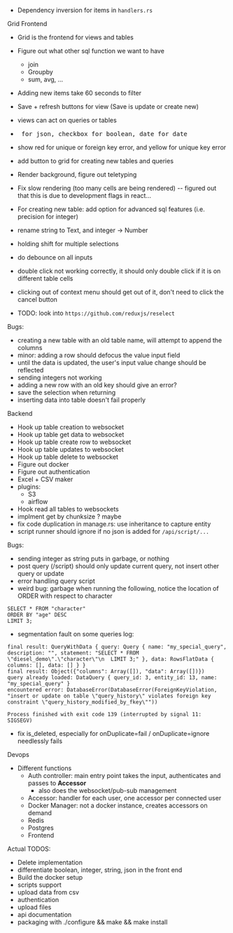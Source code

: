 
* Dependency inversion for items in `handlers.rs`

Grid Frontend
- Grid is the frontend for views and tables

- Figure out what other sql function we want to have
  - join
  - Groupby
  - sum, avg, ...
- Adding new items take 60 seconds to filter
- Save + refresh buttons for view (Save is update or create new)
- views can act on queries or tables
- <pre> for json, checkbox for boolean, date for date
- show red for unique or foreign key error, and yellow for unique key error
- add button to grid for creating new tables and queries
- Render background, figure out teletyping
- Fix slow rendering (too many cells are being rendered) -- figured out that this is due to development flags in react...
- For creating new table: add option for advanced sql features (i.e. precision for integer)
- rename string to Text, and integer -> Number
- holding shift for multiple selections
- do debounce on all inputs
- double click not working correctly, it should only double click if it is on different table cells
- clicking out of context menu should get out of it, don't need to click the cancel button
- TODO: look into `https://github.com/reduxjs/reselect`

Bugs:
- creating a new table with an old table name, will attempt to append the columns
- minor: adding a row should defocus the value input field
- until the data is updated, the user's input value change should be reflected
- sending integers not working
- adding a new row with an old key should give an error?
- save the selection when returning
- inserting data into table doesn't fail properly

Backend
- Hook up table creation to websocket
- Hook up table get data to websocket
- Hook up table create row to websocket
- Hook up table updates to websocket
- Hook up table delete to websocket
- Figure out docker
- Figure out authentication
- Excel + CSV maker
- plugins:
  - S3
  - airflow
 - Hook read all tables to websockets
 - implment get by chunksize ? maybe
 - fix code duplication in manage.rs: use inheritance to capture entity
 - script runner should ignore if no json is added for `/api/script/...`

Bugs:
- sending integer as string puts in garbage, or nothing
- post query (/script) should only update current query, not insert other query or update
- error handling query script
- weird bug: garbage when running the following, notice the location of ORDER with respect to character
```
SELECT * FROM "character"
ORDER BY "age" DESC
LIMIT 3;
```
- segmentation fault on some queries log:
```
final result: QueryWithData { query: Query { name: "my_special_query", description: "", statement: "SELECT * FROM \"diesel_demo\".\"character\"\n  LIMIT 3;" }, data: RowsFlatData { columns: [], data: [] } }
final result: Object({"columns": Array([]), "data": Array([])})
query already loaded: DataQuery { query_id: 3, entity_id: 13, name: "my_special_query" }
encountered error: DatabaseError(DatabaseError(ForeignKeyViolation, "insert or update on table \"query_history\" violates foreign key constraint \"query_history_modified_by_fkey\""))

Process finished with exit code 139 (interrupted by signal 11: SIGSEGV)
```
- fix is_deleted, especially for onDuplicate=fail / onDuplicate=ignore needlessly fails


 Devops
 - Different functions
    - Auth controller: main entry point takes the input, authenticates and passes to **Accessor**
        - also does the websocket/pub-sub management
    - Accessor: handler for each user, one accessor per connected user
    - Docker Manager: not a docker instance, creates accessors on demand
    - Redis
    - Postgres
    - Frontend


Actual TODOS:
- Delete implementation
- differentiate boolean, integer, string, json in the front end
- Build the docker setup
- scripts support
- upload data from csv
- authentication
- upload files
- api documentation
- packaging with ./configure && make && make install